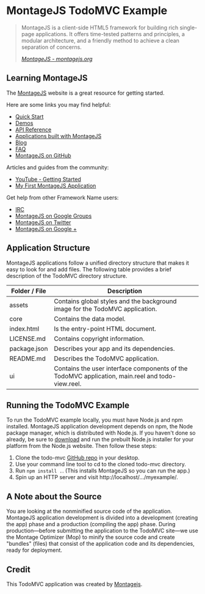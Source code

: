 # MontageJS TodoMVC Example

> MontageJS is a client-side HTML5 framework for building rich single-page applications. It offers time-tested patterns and principles, a modular architecture, and a friendly method to achieve a clean separation of concerns.
> 
> _[MontageJS - montagejs.org](http://montagejs.org)_

## Learning MontageJS
The [MontageJS](http://montagejs.org) website is a great resource for getting started.

Here are some links you may find helpful:

* [Quick Start](http://montagejs.org/docs/montagejs-setup.html)
* [Demos](http://montagejs.org/docs/montagejs-examples.html)
* [API Reference](http://montagejs.org/api/)
* [Applications built with MontageJS](http://montagejs.org/apps/)
* [Blog](http://montagejs.org/blog/)
* [FAQ](http://montagejs.org/docs/faq.html)
* [MontageJS on GitHub](https://github.com/montagejs/montage)

Articles and guides from the community:

* [YouTube - Getting Started](http://www.youtube.com/watch?v=JfT1ML200JI)
* [My First MontageJS Application](http://renaun.com/blog/2013/05/my-first-montagejs-application/)

Get help from other Framework Name users:

* [IRC](http://webchat.freenode.net/?channels=montage)
* [MontageJS on Google Groups](https://groups.google.com/forum/?hl=en&fromgroups#!forum/montagejs)
* [MontageJS on Twitter](http://twitter.com/montagejs)
* [MontageJS on Google +](https://plus.google.com/116915300739108010954)


## Application Structure
MontageJS applications follow a unified directory structure that makes it easy to look for and add files. The following table provides a brief description of the TodoMVC directory structure.

Folder / File | Description |
------------ | ------------- 
assets | Contains global styles and the background image for the TodoMVC application.
core | Contains the data model.
index.html | Is the entry-point HTML document.  
LICENSE.md | Contains copyright information.
package.json | Describes your app and its dependencies.  
README.md | Describes the TodoMVC application. 
ui | Contains the user interface components of the TodoMVC application, main.reel and todo-view.reel.

## Running the TodoMVC Example

To run the TodoMVC example locally, you must have Node.js and npm installed. MontageJS application development depends on npm, the Node package manager, which is distributed with Node.js. If you haven't done so already, be sure to [download](http://nodejs.org/download/) and run the prebuilt Node.js installer for your platform from the Node.js website. Then follow these steps:

1. Clone the todo-mvc [GitHub repo](https://github.com/montagejs/todo-mvc) in your desktop.
2. Use your command line tool to cd to the cloned todo-mvc directory.
3. Run `npm install .`. (This installs MontageJS so you can run the app.)
4. Spin up an HTTP server and visit http://localhost/.../myexample/.


## A Note about the Source
You are looking at the nonminified source code of the application. MontageJS application development is divided into a development (creating the app) phase and a production (compiling the app) phase. During production—before submitting the application to the TodoMVC site—we use the Montage Optimizer (Mop) to minify the source code and create "bundles" (files) that consist of the application code and its dependencies, ready for deployment.

## Credit

This TodoMVC application was created by [Montagejs](http://montagejs.org).
